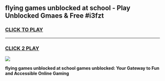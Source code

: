 
## flying games unblocked at school - Play Unblocked Gmaes & Free #i3fzt
<h3>
<a href="https://news.freeplayer.one?title=flying_games_unblocked_at_school&ref=03M">CLICK TO PLAY</a></h3>
<hr>

<h3>
<a href="https://news.freeplayer.one?title=flying_games_unblocked_at_school&ref=03M">CLICK 2 PLAY</a>
  
</h3>

<a href="https://news.freeplayer.one?title=flying_games_unblocked_at_school&ref=03M"><img src="https://clearcache.store/games.png"></a>


**flying games unblocked at school games unblocked: Your Gateway to Fun and Accessible Online Gaming**
